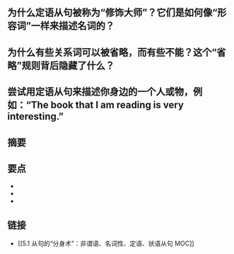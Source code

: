 ## 为什么定语从句被称为“修饰大师”？它们是如何像“形容词”一样来描述名词的？


## 为什么有些关系词可以被省略，而有些不能？这个“省略”规则背后隐藏了什么？


## 尝试用定语从句来描述你身边的一个人或物，例如：“The book that I am reading is very interesting.”


## 摘要


## 要点

- 
- 
- 

## 链接

- [[5.1 从句的“分身术”：非谓语、名词性、定语、状语从句 MOC]]
